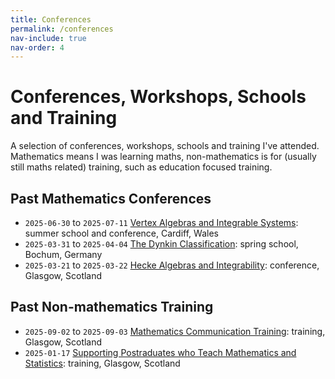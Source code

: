 ```yaml
---
title: Conferences
permalink: /conferences
nav-include: true
nav-order: 4
---
```

# Conferences, Workshops, Schools and Training
A selection of conferences, workshops, schools and training I've attended. Mathematics means I was learning maths, non-mathematics is for (usually still maths related) training, such as education focused training.

## Past Mathematics Conferences
* `2025-06-30` to `2025-07-11` [Vertex Algebras and Integrable Systems](https://sites.google.com/view/vertex-algebras-integrable-sys): summer school and conference, Cardiff, Wales
* `2025-03-31` to `2025-04-04` [The Dynkin Classification](https://www.combinatorial-synergies.de/activities/2025-04_SpringSchoolBochum/): spring school, Bochum, Germany
* `2025-03-21` to `2025-03-22` [Hecke Algebras and Integrability](https://sites.google.com/view/hecke-integrable/home): conference, Glasgow, Scotland

## Past Non-mathematics Training
* `2025-09-02` to `2025-09-03` [Mathematics Communication Training](https://gateway.newton.ac.uk/event/tgm153/): training, Glasgow, Scotland
* `2025-01-17` [Supporting Postraduates who Teach Mathematics and Statistics](https://smstc.ac.uk/events/supporting-postgraduates-who-teach-mathematics-and-statistics-24-25): training, Glasgow, Scotland
